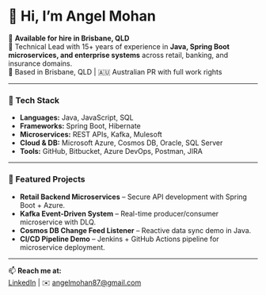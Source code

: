# 👋 Hi, I’m Angel Mohan

💼 **Available for hire in Brisbane, QLD**  
🚀 Technical Lead with 15+ years of experience in **Java, Spring Boot microservices, and enterprise systems** across retail, banking, and insurance domains.  
📍 Based in Brisbane, QLD | 🇦🇺 Australian PR with full work rights  

---

### 🔧 Tech Stack
- **Languages:** Java, JavaScript, SQL  
- **Frameworks:** Spring Boot, Hibernate  
- **Microservices:** REST APIs, Kafka, Mulesoft  
- **Cloud & DB:** Microsoft Azure, Cosmos DB, Oracle, SQL Server  
- **Tools:** GitHub, Bitbucket, Azure DevOps, Postman, JIRA  

---

### 📂 Featured Projects
- **Retail Backend Microservices** – Secure API development with Spring Boot + Azure.  
- **Kafka Event-Driven System** – Real-time producer/consumer microservice with DLQ.  
- **Cosmos DB Change Feed Listener** – Reactive data sync demo in Java.  
- **CI/CD Pipeline Demo** – Jenkins + GitHub Actions pipeline for microservice deployment.  

---

📫 **Reach me at:**  
[LinkedIn](https://www.linkedin.com/in/angel-mohan-469398113/) | ✉️ angelmohan87@gmail.com
